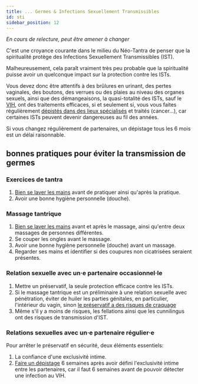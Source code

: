 ```yaml
---
title: ... Germes & Infections Sexuellement Transmissibles
id: sti
sidebar_position: 12
---
```


*En cours de relecture, peut être amener à changer*

C'est une croyance courante dans le milieu du Néo-Tantra de penser que la spiritualité protège des Infections Sexuellement Transmissibles (IST).

Malheureusement, cela paraît vraiment très peu probable que la spiritualité puisse avoir un quelconque impact sur la protection contre les ISTs.

Vous devez donc être attentifs à des brûlures en urinant, des pertes vaginales, des boutons, des verrues ou des plaies au niveau des organes sexuels, ainsi que des démangeaisons, la quasi-totalité des ISTs, sauf le [VIH](https://preventionsida.org/fr/vih/le-vih-cest-quoi/), ont des traitements efficaces, si et seulement si, vous vous faites régulièrement [dépistés dans des lieux spécialisés](https://www.sida-info-service.org/annuaire/) et traités (cancer...), car certaines ISTs peuvent devenir dangereuses au fil des années.

Si vous changez régulièrement de partenaires, un dépistage tous les 6 mois est un délai raisonnable.

## bonnes pratiques pour éviter la transmission de germes

### Exercices de tantra

1. [Bien se laver les mains](https://www.cdc.gov/handwashing/lang/when-how-handwashing-fr.html) avant de pratiquer ainsi qu'après la pratique.
1. Avoir une bonne hygiène personnelle (douche).

### Massage tantrique

1. [Bien se laver les mains](https://www.cdc.gov/handwashing/lang/when-how-handwashing-fr.html) avant et après le massage, ainsi qu'entre deux massages de personnes différentes.
1. Se couper les ongles avant le massage.
1. Avoir une bonne hygiène personnelle (douche) avant un massage.
1. Regarder ses mains et identifier si des coupures non cicatrisées seraient présentes.

### Relation sexuelle avec un·e partenaire occasionnel·le

1. Mettre un préservatif, la seule protection efficace contre les ISTs.
1. Si le massage tantrique est un préliminaire à une relation sexuelle avec pénétration, éviter de huiler les parties génitales, en particulier, l'intérieur du vagin, sinon [le préservatif a des risques de  craquage](https://www.sida-info-service.org/comment-limiter-les-risques-de/)
1. Même s'il y a moins de risques, les fellations ainsi que les cunnilingus ont des risques de transmission d'IST.

### Relations sexuelles avec un·e partenaire régulier·e

Pour arrêter le préservatif en sécurité, deux éléments essentiels:

1. La confiance d'une exclusivité intime.
1. [Faire un dépistage](https://www.sida-info-service.org/annuaire/) 6 semaines après avoir défini l'exclusivité intime entre les partenaires, car il faut 6 semaines avant de pouvoir détecter une infection au VIH.
